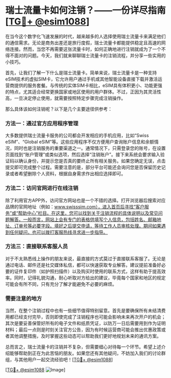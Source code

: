 # 瑞士流量卡如何注销？——一份详尽指南[[TG💪+ @esim1088](https://t.me/s/esim1088)]

在当今这个数字化飞速发展的时代，越来越多的人选择使用瑞士流量卡来满足他们的通信需求。无论是商务出差还是旅行度假，瑞士流量卡都能提供稳定且高速的网络连接。然而，当您不再需要这张流量卡时，如何正确地进行注销就成为了一个不得不面对的问题。今天，我们就来聊聊瑞士流量卡的注销流程，并分享一些实用的小技巧。

首先，让我们了解一下什么是瑞士流量卡。简单来说，瑞士流量卡是一种支持eSIM技术的虚拟SIM卡，它允许用户通过手机或其他智能设备直接下载并激活运营商提供的服务套餐。与传统的实体SIM卡相比，eSIM具有体积更小、功能更强的特点，尤其适合经常更换国家或地区使用的用户群体。不过，正因为其灵活性高，一旦决定停止使用，就需要按照特定步骤完成注销操作。

那么具体该如何注销呢？以下是几个主要途径供参考：

### 方法一：通过官方应用程序管理

大多数提供瑞士流量卡服务的公司都会开发相应的手机应用，比如“Swiss eSIM”、“Global eSIM”等。这些应用程序不仅方便用户查询账户信息和余额情况，同时也是注销服务的重要渠道之一。通常情况下，只需登录您的账号，在设置页面找到“账户管理”或类似选项，然后选择“注销账户”。接下来系统会要求输入验证码以确认身份，并提示您是否真的要终止所有相关服务。如果您确定无误，点击提交即可完成整个过程。需要注意的是，部分平台可能还会询问您是否保留历史记录或者希望删除个人资料，根据自身需求作出相应选择即可。

### 方法二：访问官网进行在线注销

除了利用官方APP外，访问官方网站也是一个不错的选择。打开浏览器后搜索对应品牌的官网地址（例如：www.swisssim.com），进入首页后寻找“客户服务”或“帮助中心”栏目。在这里，您可以找到关于注销流程的具体说明以及常见问题解答。一般而言，网站上会有专门的表格供填写个人信息，包括姓名、邮箱地址、订单号等必要字段。填好之后提交申请，等待工作人员审核处理。期间如果遇到任何疑问，也可以拨打客服热线寻求进一步指导。

### 方法三：直接联系客服人员

对于不太熟悉线上操作的朋友来说，最直接的方式莫过于直接联系客服了。无论是通过电话、邮件还是社交媒体私信，都可以快速获取专业解答。建议提前准备好必要的证件复印件（如护照扫描件）以及购买时使用的联系方式，这样有助于提高效率。同时，记得礼貌沟通，耐心听取对方给出的建议，毕竟每个国家和地区的规定可能会有所不同，只有充分了解才能避免不必要的麻烦。

### 需要注意的地方

当然，在整个注销过程中也有一些细节值得特别留意。首先是要确保所有未结清费用都已经支付完毕，否则即使完成了注销程序也可能会影响未来再次开户的机会；其次是要妥善保管好所有的电子文件和纸质凭证，以防万一日后需要用到作为证明材料；最后一点则是时刻关注官方公告，因为有时候运营商可能会推出优惠政策或者其他调整措施，及时掌握这些动态可以帮助我们更好地规划未来的通讯方案。

总而言之，瑞士流量卡的注销并不复杂，但需要细心对待每一个环节。希望上述介绍能够帮助到正在为此苦恼的朋友。如果您还有其他疑问，不妨加入我们的讨论群组，与其他用户一起交流经验吧！[[TG💪+ @esim1088](https://t.me/s/esim1088)]

[[TG💪+ @esim1088](https://t.me/s/esim1088) ![Image](https://i.postimg.cc/4NQfJmqS/Snipaste-2025-05-13-00-14-12.png)]